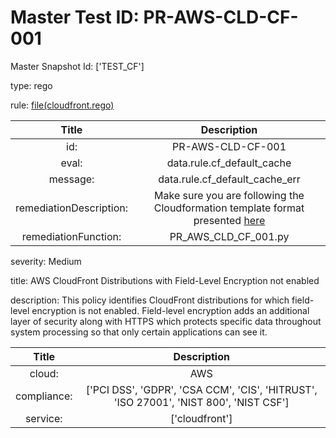 



# Master Test ID: PR-AWS-CLD-CF-001


Master Snapshot Id: ['TEST_CF']

type: rego

rule: [file(cloudfront.rego)]  
  
  
  
  

|Title|Description|
| :---: | :---: |
|id: |PR-AWS-CLD-CF-001|
|eval: |data.rule.cf_default_cache|
|message: |data.rule.cf_default_cache_err|
|remediationDescription: |Make sure you are following the Cloudformation template format presented <a href='https://docs.aws.amazon.com/AWSCloudFormation/latest/UserGuide/aws-resource-cloudfront-distribution.html' target='_blank'>here</a>|
|remediationFunction: |PR_AWS_CLD_CF_001.py|


severity: Medium

title: AWS CloudFront Distributions with Field-Level Encryption not enabled

description: This policy identifies CloudFront distributions for which field-level encryption is not enabled. Field-level encryption adds an additional layer of security along with HTTPS which protects specific data throughout system processing so that only certain applications can see it.  
  
  

|Title|Description|
| :---: | :---: |
|cloud: |AWS|
|compliance: |['PCI DSS', 'GDPR', 'CSA CCM', 'CIS', 'HITRUST', 'ISO 27001', 'NIST 800', 'NIST CSF']|
|service: |['cloudfront']|



[file(cloudfront.rego)]: https://github.com/prancer-io/prancer-compliance-test/tree/master/aws/cloud/cloudfront.rego
